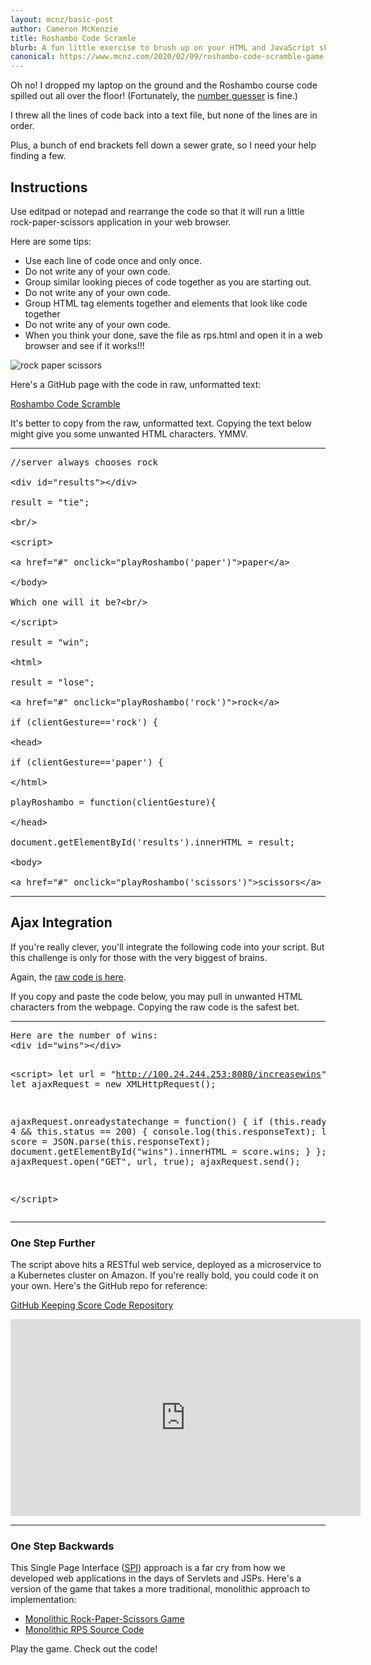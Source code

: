 ```yaml
---
layout: mcnz/basic-post
author: Cameron McKenzie
title: Roshambo Code Scramle
blurb: A fun little exercise to brush up on your HTML and JavaScript skills.
canonical: https://www.mcnz.com/2020/02/09/roshambo-code-scramble-game.html
---
```


Oh no! I dropped my laptop on the ground and the Roshambo course code spilled out all over the floor! (Fortunately, the <a href="https://www.mcnz.com/course/numberguesser.html">number guesser</a> is fine.)

I threw all the lines of code back into a text file, but none of the lines are in order.

Plus, a bunch of end brackets fell down a sewer grate, so I need your help finding a few.

## Instructions

Use editpad or notepad and rearrange the code so that it will run a little rock-paper-scissors application in your web browser.

Here are some tips:

* Use each line of code once and only once.
* Do not write any of your own code.
* Group similar looking pieces of code together as you are starting out.
* Do not write any of your own code.
* Group HTML tag elements together and elements that look like code together
* Do not write any of your own code.
* When you think your done, save the file as rps.html and open it in a web browser and see if it works!!!

<img src="https://images-na.ssl-images-amazon.com/images/I/61QkvmvEdVL.png" alt="rock paper scissors" class="img-fluid"/>


Here's a GitHub page with the code in raw, unformatted text:

[Roshambo Code Scramble](https://raw.githubusercontent.com/jheguevara/java101/master/shared_stuff/02%20first%20scramble.txt)

It's better to copy from the raw, unformatted text. Copying the text below might give you some unwanted HTML characters. YMMV.

<hr/>

<pre>//server always chooses rock

&lt;div id="results"&gt;&lt;/div&gt;

result = "tie";

&lt;br/&gt;

&lt;script&gt;

&lt;a href="#" onclick="playRoshambo('paper')"&gt;paper&lt;/a&gt;

&lt;/body&gt;

Which one will it be?&lt;br/&gt;

&lt;/script&gt;

result = "win";

&lt;html&gt;

result = "lose";

&lt;a href="#" onclick="playRoshambo('rock')"&gt;rock&lt;/a&gt;

if (clientGesture=='rock') {

&lt;head&gt;

if (clientGesture=='paper') {

&lt;/html&gt;

playRoshambo = function(clientGesture){

&lt;/head&gt;

document.getElementById('results').innerHTML = result;

&lt;body&gt;

&lt;a href="#" onclick="playRoshambo('scissors')"&gt;scissors&lt;/a&gt;
</pre>

<hr/>

## Ajax Integration

If you're really clever, you'll integrate the following code into your script. But this challenge is only for those with the very biggest of brains.

Again, the [raw code is here](https://raw.githubusercontent.com/cameronmcnz/cameronmcnz/main/ajax-javascript.txt).

If you copy and paste the code below, you may pull in unwanted HTML characters from the webpage. Copying the raw code is the safest bet.

<hr/>
<pre>Here are the number of wins:
&lt;div id="wins"&gt;&lt;/div&gt;


&lt;script&gt;
let url = "http://100.24.244.253:8080/increasewins";
let ajaxRequest = new XMLHttpRequest();

ajaxRequest.onreadystatechange = function() {
    if (this.readyState == 4 &amp;&amp; this.status == 200) {
		console.log(this.responseText);
        let score = JSON.parse(this.responseText);
        document.getElementById("wins").innerHTML = score.wins;
    }
};
ajaxRequest.open("GET", url, true);
ajaxRequest.send();

&lt;/script&gt;</pre>

<hr/>

<h3>One Step Further</h3>

The script above hits a RESTful web service, deployed as a microservice to a Kubernetes cluster on Amazon. If you're really bold, you could code it on your own. Here's the GitHub repo for reference:

<a href="https://github.com/cameronmcnz/keeping-score">GitHub Keeping Score Code Repository</a>

<iframe width="560" height="315" src="https://www.youtube.com/embed/PSnGYWAVfJ0" frameborder="0" allow="accelerometer; autoplay; clipboard-write; encrypted-media; gyroscope; picture-in-picture" allowfullscreen></iframe>

<hr/>

<h3>One Step Backwards</h3>

This Single Page Interface (<a href="https://www.mcnz.com/course/rock-paper-scissors-unscrambled.html">SPI</a>) approach is a far cry from how we developed web applications in the days of Servlets and JSPs. Here's a version of the game that takes a more traditional, monolithic approach to implementation:

* <a href="http://rps-env.eba-uwjfetjg.us-east-1.elasticbeanstalk.com/index.jsp">Monolithic Rock-Paper-Scissors Game</a>
* <a href="https://github.com/cameronmcnz/rock-paper-scissors/tree/monolith/src/com/mcnz/rps/moai">Monolithic RPS Source Code</a>


Play the game. Check out the code!
